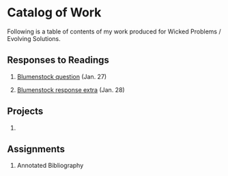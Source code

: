 # Catalog of Work

Following is a table of contents of my work produced for Wicked Problems / Evolving Solutions.

## Responses to Readings

1.  [Blumenstock question](https://github.com/wicked-problems/workshop/blob/master/blumenstock.md) (Jan. 27)

2. [Blumenstock response extra](https://github.com/wicked-problems/workshop/blob/master/blumenstock.md) (Jan. 28)

## Projects

1.  

## Assignments

1.  Annotated Bibliography
